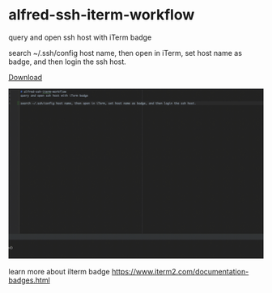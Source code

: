 # alfred-ssh-iterm-workflow
query and open ssh host with iTerm badge

search ~/.ssh/config host name, then open in iTerm, set host name as badge, and then login the ssh host.

[Download](https://github.com/hanjm/alfred-ssh-iterm-workflow/raw/master/build/alfred-open-ssh-host-with-iterm-badge-workflow.alfredworkflow)

![gif](./image/ssh2iterm.gif)

learn more about iIterm badge <https://www.iterm2.com/documentation-badges.html>